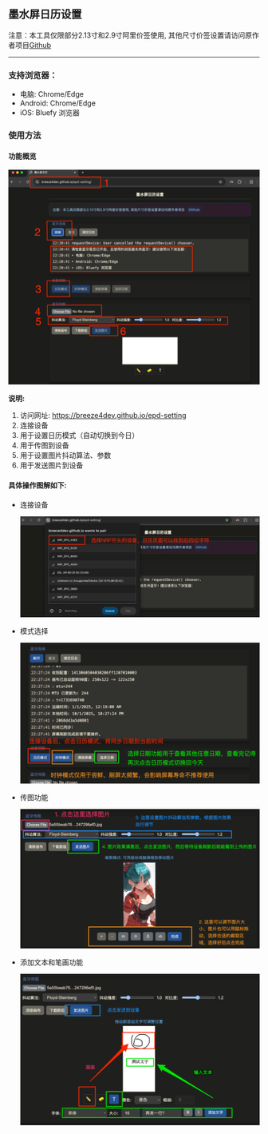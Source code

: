 ## 墨水屏日历设置

注意：本工具仅限部分2.13寸和2.9寸阿里价签使用, 其他尺寸价签设置请访问原作者项目[Github](https://github.com/tsl0922/EPD-nRF5)

---

### 支持浏览器：
- 电脑: Chrome/Edge
- Android: Chrome/Edge
- iOS: Bluefy 浏览器

### 使用方法

#### 功能概览
![功能图1](./assets/images/1.png)

**说明:**
 1. 访问网址: https://breeze4dev.github.io/epd-setting
 2. 连接设备
 3. 用于设置日历模式（自动切换到今日）
 4. 用于传图到设备
 5. 用于设置图片抖动算法、参数
 6. 用于发送图片到设备

 #### 具体操作图解如下:

* 连接设备

    ![功能图2](./assets/images/2.png)

* 模式选择

    ![功能图3](./assets/images/3.png)

* 传图功能

    ![功能图4](./assets/images/4.png)

* 添加文本和笔画功能

    ![功能图5](./assets/images/5.png)


